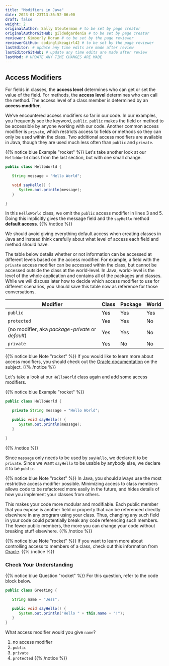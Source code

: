 ```yaml
---
title: "Modifiers in Java"
date: 2023-01-23T13:36:52-06:00
draft: false
weight: 2
originalAuthor: Sally Steuterman # to be set by page creator
originalAuthorGitHub: gildedgardenia # to be set by page creator
reviewer: Kimberly Horan # to be set by the page reviewer
reviewerGitHub: codinglikeagirl42 # to be set by the page reviewer
lastEditor: # update any time edits are made after review
lastEditorGitHub: # update any time edits are made after review
lastMod: # UPDATE ANY TIME CHANGES ARE MADE
---
```


## Access Modifiers

For fields in classes, the **access level** determines who can get or set
the value of the field. For methods, the **access level** determines who can
call the method. The access level of a class member is determined by an
**access modifier**.

We’ve encountered access modifiers so far in our code. In our examples, you frequently see the keyword, `public`. `public` makes the field or method to be accessible by anyone working with our code. Another common access modifier is `private`, which restricts access to fields or methods so they can only be used within the class. Two additional access modifiers are available in Java, though they are used much less often than `public` and `private`.

{{% notice blue Example "rocket" %}}
Let's take another look at our `HelloWorld` class from the last section,
but with one small change.

```java
public class HelloWorld {

   String message = "Hello World";

   void sayHello() {
      System.out.println(message);
   }

}
```

In this `HelloWorld` class, we omit the `public` access modifier in lines 3 and 5. Doing this implicitly gives the message field and the `sayHello` method **default access**.
{{% /notice %}}

We should avoid giving everything default access when creating classes in Java and instead think carefully about what level of access each field and method should have.

The table below details whether or not information can be accessed at different levels based on the access modifier. For example, a field with the `private` access modifier can be accessed within the class, but cannot be accessed outside the class at the world-level. In Java, world-level is the level of the whole application and contains all of the packages and classes. While we will discuss later how to decide which access modifier to use for different scenarios, you should save this table now as reference for those conversations.

| Modifier   | Class | Package | World |
|------------|-------|---------|-------|
| `public`   | Yes   | Yes     | Yes   |
| `protected`| Yes   | Yes     | No    |
| (no modifier, aka *package-private* or *default*) | Yes | Yes | No |
| `private`  | Yes   | No      | No    |

{{% notice blue Note "rocket" %}}
If you would like to learn more about access modifiers, you should check out the [Oracle documentation](https://docs.oracle.com/javase/tutorial/java/javaOO/accesscontrol.html) on the subject.
{{% /notice %}}

Let's take a look at our `HelloWorld` class again and add some access
modifiers.

{{% notice blue Example "rocket" %}}
```java
public class HelloWorld {

   private String message = "Hello World";

   public void sayHello() {
      System.out.println(message);
   }

}
```
{{% /notice %}}

Since `message` only needs to be used by `sayHello`, we declare it to be `private`. Since we want `sayHello` to be usable by anybody else, we declare it to be `public`.

{{% notice blue Note "rocket" %}}
In Java, you should always use the most restrictive access modifier possible. Minimizing access to class members allows code to be refactored more easily in the future, and hides details of how you implement your classes from others.

This makes your code more modular and modifiable. Each public member that you expose is another field or property that can be referenced directly elsewhere in any program using your class. Thus, changing any such field in your code could potentially break any code referencing such members. The fewer public members, the more you can change your code without breaking stuff elsewhere.
{{% /notice %}}

{{% notice blue Note "rocket" %}}
If you want to learn more about controlling access to members of a class, check out this information from [Oracle](https://docs.oracle.com/javase/tutorial/java/javaOO/accesscontrol.html).
{{% /notice %}}

### Check Your Understanding

{{% notice blue Question "rocket" %}}
For this question, refer to the code block below.

```java
public class Greeting {

   String name = "Jess";

   public void sayHello() {
      System.out.println("Hello " + this.name + "!");
   }
}
```

What access modifier would you give `name`?

1. no access modifier
1. `public`
1. `private`
1. `protected`
{{% /notice %}}
